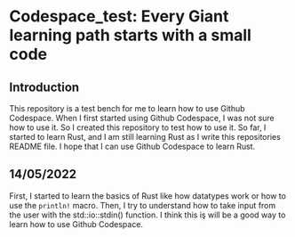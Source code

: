 # Codespace_test: Every Giant learning path starts with a small code

## Introduction
This repository is a test bench for me to learn how to use Github Codespace.
When I first started using Github Codespace, I was not sure how to use it.
So I created this repository to test how to use it. So far, I started to
learn Rust, and I am still learning Rust as I write this repositories README file.
I hope that I can use Github Codespace to learn Rust.

## 14/05/2022

First, I started to learn the basics of Rust like how datatypes work or how to use the `println!` macro. Then, I try to understand how to take input from the user with the std::io::stdin() function. I think this iş will be a good way to learn how to use Github Codespace.
